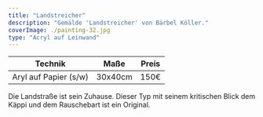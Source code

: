```yaml
---
title: "Landstreicher"
description: "Gemälde 'Landstreicher' von Bärbel Köller."
coverImage: ./painting-32.jpg
type: "Acryl auf Leinwand"
---
```


| Technik               | Maße    | Preis |
|-----------------------|---------|-------|
| Aryl auf Papier (s/w) | 30x40cm | 150€  |


Die Landstraße ist sein Zuhause. Dieser Typ mit seinem kritischen Blick dem Käppi und dem Rauschebart ist ein Original.